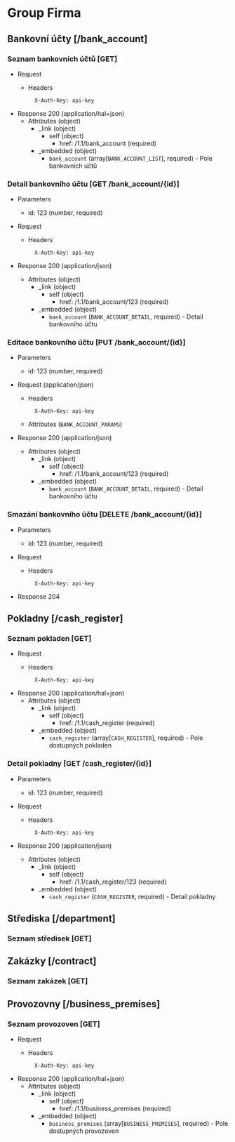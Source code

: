 # Group Firma

## Bankovní účty [/bank_account]
<a name="bank_account"></a>
### Seznam bankovních účtů [GET]
+ Request
    + Headers

            X-Auth-Key: api-key

+ Response 200 (application/hal+json)
    + Attributes (object)
        - _link (object)
            - self (object)
                - href: /1.1/bank_account (required)
        - _embedded (object)
            - `bank_account` (array[`BANK_ACCOUNT_LIST`], required) - Pole bankovních účtů


### Detail bankovního účtu [GET /bank_account/{id}]
+ Parameters
    + id: 123 (number, required)

+ Request
    + Headers

            X-Auth-Key: api-key


+ Response 200 (application/json)
    + Attributes (object)
        - _link (object)
            - self (object)
                - href: /1.1/bank_account/123 (required)
        - _embedded (object)
            - `bank_account` (`BANK_ACCOUNT_DETAIL`, required) - Detail bankovního účtu


### Editace bankovního účtu [PUT /bank_account/{id}]
+ Parameters
    + id: 123 (number, required)

+ Request (application/json)
    + Headers

            X-Auth-Key: api-key

    + Attributes (`BANK_ACCOUNT_PARAMS`)

+ Response 200 (application/json)
    + Attributes (object)
        - _link (object)
            - self (object)
                - href: /1.1/bank_account/123 (required)
        - _embedded (object)
            - `bank_account` (`BANK_ACCOUNT_DETAIL`, required) - Detail bankovního účtu

### Smazání bankovního účtu [DELETE /bank_account/{id}]
+ Parameters
    + id: 123 (number, required)

+ Request
    + Headers

            X-Auth-Key: api-key

+ Response 204


## Pokladny [/cash_register]
<a name="pokladny"></a>
### Seznam pokladen [GET]
+ Request
    + Headers

            X-Auth-Key: api-key

+ Response 200 (application/hal+json)
    + Attributes (object)
        - _link (object)
            - self (object)
                - href: /1.1/cash_register (required)
        - _embedded (object)
            - `cash_register` (array[`CASH_REGISTER`], required) - Pole dostupných pokladen

### Detail pokladny [GET /cash_register/{id}]
+ Parameters
    + id: 123 (number, required)

+ Request
    + Headers

            X-Auth-Key: api-key


+ Response 200 (application/json)
    + Attributes (object)
        - _link (object)
            - self (object)
                - href: /1.1/cash_register/123 (required)
        - _embedded (object)
            - `cash_register` (`CASH_REGISTER`, required) - Detail pokladny

## Střediska [/department]
<a name="strediska"></a>
### Seznam středisek [GET]

## Zakázky [/contract]
<a name="zakazky"></a>
### Seznam zakázek [GET]

## Provozovny [/business_premises]
<a name="business_premises"></a>
### Seznam provozoven [GET]
+ Request
    + Headers

            X-Auth-Key: api-key

+ Response 200 (application/hal+json)
    + Attributes (object)
        - _link (object)
            - self (object)
                - href: /1.1/business_premises (required)
        - _embedded (object)
            - `business_premises` (array[`BUSINESS_PREMISES`], required) - Pole dostupných provozoven
